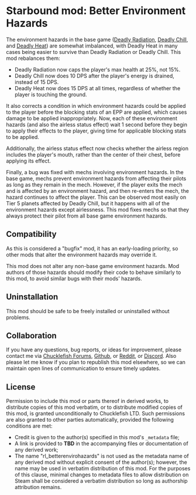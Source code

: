# Starbound mod: Better Environment Hazards

The environment hazards in the base game ([Deadly Radiation](https://starbounder.org/Deadly_Radiation), [Deadly Chill](https://starbounder.org/Deadly_Chill), and [Deadly Heat](https://starbounder.org/Deadly_Heat)) are somewhat imbalanced, with Deadly Heat in many cases being easier to survive than Deadly Radiation or Deadly Chill. This mod rebalances them:

* Deadly Radiation now caps the player's max health at 25%, not 15%.
* Deadly Chill now does 10 DPS after the player's energy is drained, instead of 15 DPS.
* Deadly Heat now does 15 DPS at all times, regardless of whether the player is touching the ground.

It also corrects a condition in which environment hazards could be applied to the player before the blocking stats of an EPP are applied, which causes damage to be applied inappropriately. Now, each of these environment hazards (and also the airless status effect) wait 1 second before they begin to apply their effects to the player, giving time for applicable blocking stats to be applied.

Additionally, the airless status effect now checks whether the airless region includes the player's mouth, rather than the center of their chest, before applying its effect.

Finally, a bug was fixed with mechs involving environment hazards. In the base game, mechs prevent environment hazards from affecting their pilots as long as they remain in the mech. However, if the player exits the mech and is affected by an environment hazard, and then re-enters the mech, the hazard continues to affect the player. This can be observed most easily on Tier 5 planets affected by Deadly Chill, but it happens with all of the environment hazards except airlessness. This mod fixes mechs so that they always protect their pilot from all base game environment hazards.

## Compatibility

As this is considered a "bugfix" mod, it has an early-loading priority, so other mods that alter the environment hazards may override it.

This mod does not alter any non-base game environment hazards. Mod authors of those hazards should modify their code to behave similarly to this mod, to avoid similar bugs with their mods' hazards.

## Uninstallation

This mod should be safe to be freely installed or uninstalled without problems.

## Collaboration

If you have any questions, bug reports, or ideas for improvement, please contact me via [Chucklefish Forums](https://community.playstarbound.com/members/rl-starbound.885402/), [Github](https://github.com/rl-starbound), or [Reddit](https://www.reddit.com/user/rl-starbound/), or [Discord](rl.steam). Also please let me know if you plan to republish this mod elsewhere, so we can maintain open lines of communication to ensure timely updates.

## License

Permission to include this mod or parts thereof in derived works, to distribute copies of this mod verbatim, or to distribute modified copies of this mod, is granted unconditionally to Chucklefish LTD. Such permissions are also granted to other parties automatically, provided the following conditions are met:

* Credit is given to the author(s) specified in this mod's `_metadata` file;
* A link is provided to **TBD** in the accompanying files or documentation of any derived work;
* The name "rl_betterenvirohazards" is not used as the metadata name of any derived mod without explicit consent of the author(s); however, the name may be used in verbatim distribution of this mod. For the purposes of this clause, minimal changes to metadata files to allow distribution on Steam shall be considered a verbatim distribution so long as authorship attribution remains.
